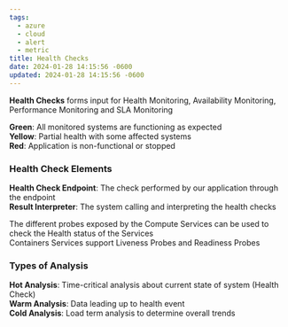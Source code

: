 ```yaml
---
tags:
  - azure
  - cloud
  - alert
  - metric
title: Health Checks
date: 2024-01-28 14:15:56 -0600
updated: 2024-01-28 14:15:56 -0600
---
```


**Health Checks** forms input for Health Monitoring, Availability Monitoring, Performance Monitoring and SLA Monitoring

**Green**: All monitored systems are functioning as expected  
**Yellow**: Partial health with some affected systems  
**Red**: Application is non-functional or stopped

### Health Check Elements

**Health Check Endpoint**: The check performed by our application through the endpoint  
**Result Interpreter**: The system calling and interpreting the health checks

The different probes exposed by the Compute Services can be used to check the Health status of the Services  
Containers Services support Liveness Probes and Readiness Probes

### Types of Analysis

**Hot Analysis**: Time-critical analysis about current state of system (Health Check)  
**Warm Analysis**: Data leading up to health event  
**Cold Analysis**: Load term analysis to determine overall trends
